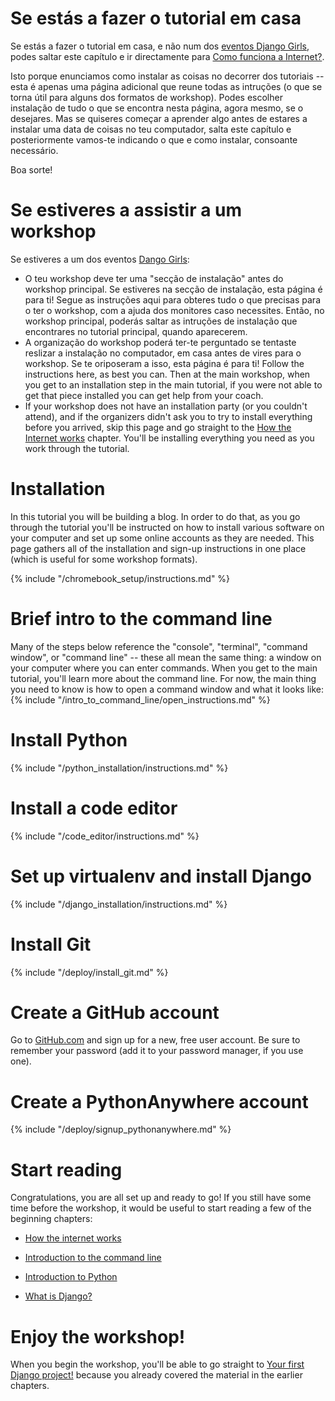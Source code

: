 # Se estás a fazer o tutorial em casa

Se estás a fazer o tutorial em casa, e não num dos [eventos Django Girls](https://djangogirls.org/events/), podes saltar este capítulo e ir directamente para [Como funciona a Internet?](../how_the_internet_works/README.md).

Isto porque enunciamos como instalar as coisas no decorrer dos tutoriais -- esta é apenas uma página adicional que reune todas as intruções (o que se torna útil para alguns dos formatos de workshop). Podes escolher instalação de tudo o que se encontra nesta página, agora mesmo, se o desejares. Mas se quiseres começar a aprender algo antes de estares a instalar uma data de coisas no teu computador, salta este capítulo e posteriormente vamos-te indicando o que e como instalar, consoante necessário.

Boa sorte!

# Se estiveres a assistir a um workshop

Se estiveres a um dos eventos [Dango Girls](https://djangogirls.org/events/):

* O teu workshop deve ter uma "secção de instalação" antes do workshop principal. Se estiveres na secção de instalação, esta página é para ti! Segue as instruções aqui para obteres tudo o que precisas para o ter o workshop, com a ajuda dos monitores caso necessites. Então, no workshop principal, poderás saltar as intruções de instalação que encontrares no tutorial principal, quando aparecerem.
* A organização do workshop poderá ter-te perguntado se tentaste reslizar a instalação no computador, em casa antes de vires para o workshop. Se te oriposeram a isso, esta página é para ti! Follow the instructions here, as best you can. Then at the main workshop, when you get to an installation step in the main tutorial, if you were not able to get that piece installed you can get help from your coach.
* If your workshop does not have an installation party (or you couldn't attend), and if the organizers didn't ask you to try to install everything before you arrived, skip this page and go straight to the [How the Internet works](../how_the_internet_works/README.md) chapter. You'll be installing everything you need as you work through the tutorial.

# Installation

In this tutorial you will be building a blog. In order to do that, as you go through the tutorial you'll be instructed on how to install various software on your computer and set up some online accounts as they are needed. This page gathers all of the installation and sign-up instructions in one place (which is useful for some workshop formats).

<!--sec data-title="Chromebook setup (if you're using one)"
data-id="chromebook_setup" data-collapse=true ces--> {% include "/chromebook_setup/instructions.md" %} 

<!--endsec-->

# Brief intro to the command line

Many of the steps below reference the "console", "terminal", "command window", or "command line" -- these all mean the same thing: a window on your computer where you can enter commands. When you get to the main tutorial, you'll learn more about the command line. For now, the main thing you need to know is how to open a command window and what it looks like: {% include "/intro_to_command_line/open_instructions.md" %}

# Install Python

{% include "/python_installation/instructions.md" %}

# Install a code editor

{% include "/code_editor/instructions.md" %}

# Set up virtualenv and install Django

{% include "/django_installation/instructions.md" %}

# Install Git

{% include "/deploy/install_git.md" %}

# Create a GitHub account

Go to [GitHub.com](https://www.github.com) and sign up for a new, free user account. Be sure to remember your password (add it to your password manager, if you use one).

# Create a PythonAnywhere account

{% include "/deploy/signup_pythonanywhere.md" %}

# Start reading

Congratulations, you are all set up and ready to go! If you still have some time before the workshop, it would be useful to start reading a few of the beginning chapters:

* [How the internet works](../how_the_internet_works/README.md)

* [Introduction to the command line](../intro_to_command_line/README.md)

* [Introduction to Python](../python_introduction/README.md)

* [What is Django?](../django/README.md)

# Enjoy the workshop!

When you begin the workshop, you'll be able to go straight to [Your first Django project!](../django_start_project/README.md) because you already covered the material in the earlier chapters.